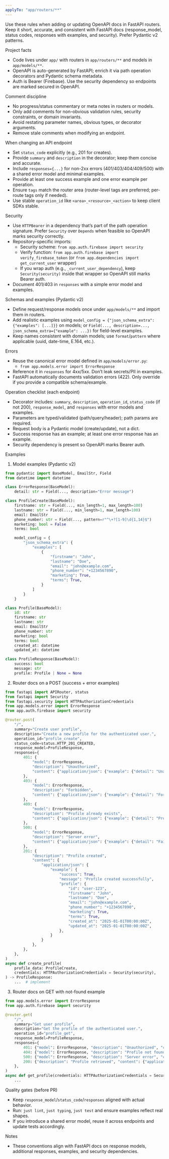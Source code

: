 ```yaml
---
applyTo: "app/routers/**"
---
```


Use these rules when adding or updating OpenAPI docs in FastAPI routers. Keep it short, accurate, and consistent with FastAPI docs (response_model, status codes, responses with examples, and security). Prefer Pydantic v2 patterns.

Project facts
- Code lives under `app/` with routers in `app/routers/**` and models in `app/models/**`.
- OpenAPI is auto-generated by FastAPI; enrich it via path operation decorators and Pydantic schema metadata.
- Auth is Bearer (Firebase). Use the security dependency so endpoints are marked secured in OpenAPI.

Comment discipline
- No progress/status commentary or meta notes in routers or models.
- Only add comments for non-obvious validation rules, security constraints, or domain invariants.
- Avoid restating parameter names, obvious types, or decorator arguments.
- Remove stale comments when modifying an endpoint.

When changing an API endpoint
- Set `status_code` explicitly (e.g., 201 for creates).
- Provide `summary` and `description` in the decorator; keep them concise and accurate.
- Include `responses={...}` for non-2xx errors (401/403/404/409/500) with a shared error model and minimal examples.
- Provide at least one success example and one error example per operation.
- Ensure `tags` match the router area (router-level tags are preferred; per-route tags only if needed).
- Use stable `operation_id` like `<area>_<resource>_<action>` to keep client SDKs stable.

Security
- Use `HTTPBearer` in a dependency that’s part of the path operation signature. Prefer `Security` over `Depends` when feasible so OpenAPI marks security correctly.
- Repository-specific imports:
	- Security scheme: `from app.auth.firebase import security`
	- Verify function: `from app.auth.firebase import verify_firebase_token` (or `from app.dependencies import get_current_user` wrapper)
	- If you wrap auth (e.g., `_current_user_dependency`), keep `Security(security)` inside that wrapper so OpenAPI still marks Bearer auth.
- Document 401/403 in `responses` with a simple error model and examples.

Schemas and examples (Pydantic v2)
- Define request/response models once under `app/models/**` and import them in routers.
- Add realistic examples using `model_config = {"json_schema_extra": {"examples": [...]}}` on models; or `Field(..., description=..., json_schema_extra={"example": ...})` for field-level examples.
- Keep names consistent with domain models; use `format`/`pattern` where applicable (uuid, date-time, E.164, etc.).

Errors
- Reuse the canonical error model defined in `app/models/error.py`:
	- `from app.models.error import ErrorResponse`
- Reference it in `responses` for 4xx/5xx. Don’t leak secrets/PII in examples.
- FastAPI automatically documents validation errors (422). Only override if you provide a compatible schema/example.

Operation checklist (each endpoint)
- Decorator includes: `summary`, `description`, `operation_id`, `status_code` (if not 200), `response_model`, and `responses` with error models and examples.
- Parameters are typed/validated (path/query/header); path params are required.
- Request body is a Pydantic model (create/update), not a dict.
- Success response has an example; at least one error response has an example.
- Security dependency is present so OpenAPI marks Bearer auth.

Examples

1) Model examples (Pydantic v2)
```python
from pydantic import BaseModel, EmailStr, Field
from datetime import datetime

class ErrorResponse(BaseModel):
	detail: str = Field(..., description="Error message")

class ProfileCreate(BaseModel):
	firstname: str = Field(..., min_length=1, max_length=100)
	lastname: str = Field(..., min_length=1, max_length=100)
	email: EmailStr
	phone_number: str = Field(..., pattern=r"^\+?[1-9]\d{1,14}$")
	marketing: bool = False
	terms: bool

	model_config = {
		"json_schema_extra": {
			"examples": [
				{
					"firstname": "John",
					"lastname": "Doe",
					"email": "john@example.com",
					"phone_number": "+1234567890",
					"marketing": True,
					"terms": True,
				}
			]
		}
	}

class Profile(BaseModel):
	id: str
	firstname: str
	lastname: str
	email: EmailStr
	phone_number: str
	marketing: bool
	terms: bool
	created_at: datetime
	updated_at: datetime

class ProfileResponse(BaseModel):
	success: bool
	message: str
	profile: Profile | None = None
```

2) Router docs on a POST (success + error examples)
```python
from fastapi import APIRouter, status
from fastapi import Security
from fastapi.security import HTTPAuthorizationCredentials
from app.models.error import ErrorResponse
from app.auth.firebase import security

@router.post(
	"/",
	summary="Create user profile",
	description="Create a new profile for the authenticated user.",
	operation_id="profile_create",
	status_code=status.HTTP_201_CREATED,
	response_model=ProfileResponse,
	responses={
		401: {
			"model": ErrorResponse,
			"description": "Unauthorized",
			"content": {"application/json": {"example": {"detail": "Unauthorized"}}},
		},
		403: {
			"model": ErrorResponse,
			"description": "Forbidden",
			"content": {"application/json": {"example": {"detail": "Forbidden"}}},
		},
		409: {
			"model": ErrorResponse,
			"description": "Profile already exists",
			"content": {"application/json": {"example": {"detail": "Profile already exists for this user"}}},
		},
		500: {
			"model": ErrorResponse,
			"description": "Server error",
			"content": {"application/json": {"example": {"detail": "Failed to create profile"}}},
		},
		201: {
			"description": "Profile created",
			"content": {
				"application/json": {
					"example": {
						"success": True,
						"message": "Profile created successfully",
						"profile": {
							"id": "user-123",
							"firstname": "John",
							"lastname": "Doe",
							"email": "john@example.com",
							"phone_number": "+1234567890",
							"marketing": True,
							"terms": True,
							"created_at": "2025-01-01T00:00:00Z",
							"updated_at": "2025-01-01T00:00:00Z",
						},
					}
				}
			},
		},
	},
)
async def create_profile(
	profile_data: ProfileCreate,
	credentials: HTTPAuthorizationCredentials = Security(security),
) -> ProfileResponse:
	...  # implement
```

3) Router docs on GET with not-found example
```python
from app.models.error import ErrorResponse
from app.auth.firebase import security

@router.get(
	"/",
	summary="Get user profile",
	description="Get the profile of the authenticated user.",
	operation_id="profile_get",
	response_model=ProfileResponse,
	responses={
		401: {"model": ErrorResponse, "description": "Unauthorized", "content": {"application/json": {"example": {"detail": "Unauthorized"}}}},
		404: {"model": ErrorResponse, "description": "Profile not found", "content": {"application/json": {"example": {"detail": "Profile not found"}}}},
		500: {"model": ErrorResponse, "description": "Server error", "content": {"application/json": {"example": {"detail": "Failed to retrieve profile"}}}},
		200: {"description": "Profile retrieved", "content": {"application/json": {"example": {"success": True, "message": "Profile retrieved successfully", "profile": {"id": "user-123", "firstname": "John", "lastname": "Doe", "email": "john@example.com", "phone_number": "+1234567890", "marketing": True, "terms": True, "created_at": "2025-01-01T00:00:00Z", "updated_at": "2025-01-01T00:00:00Z"}}}}},
	},
)
async def get_profile(credentials: HTTPAuthorizationCredentials = Security(security)) -> ProfileResponse:
	...
```

Quality gates (before PR)
- Keep `response_model`/`status_code`/`responses` aligned with actual behavior.
- Run: `just lint`, `just typing`, `just test` and ensure examples reflect real shapes.
- If you introduce a shared error model, reuse it across endpoints and update tests accordingly.

Notes
- These conventions align with FastAPI docs on response models, additional responses, examples, and security dependencies.
